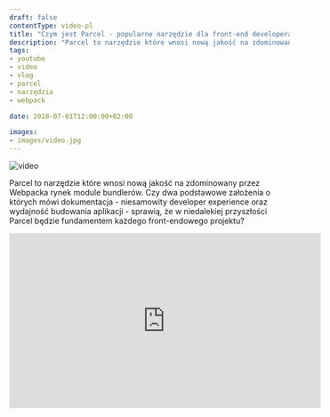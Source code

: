 ```yaml
---
draft: false
contentType: video-pl
title: "Czym jest Parcel - popularne narzędzie dla front-end developera"
description: "Parcel to narzędzie które wnosi nową jakość na zdominowany przez Webpacka rynek module bundlerów."
tags: 
- youtube
- video
- vlog
- parcel
- narzędzia
- webpack

date: 2018-07-01T12:00:00+02:00

images:
- images/video.jpg
---
```


![video](/images/video.jpg)

Parcel to narzędzie które wnosi nową jakość na zdominowany przez Webpacka rynek module bundlerów. Czy dwa podstawowe założenia o których mówi dokumentacja - niesamowity developer experience oraz wydajność budowania aplikacji - sprawią, że w niedalekiej przyszłości Parcel będzie fundamentem każdego front-endowego projektu?

<iframe width="560" height="315" src="https://www.youtube.com/embed/r3rbj9rAwBA" frameborder="0" allow="accelerometer; autoplay; encrypted-media; gyroscope; picture-in-picture" allowfullscreen></iframe>